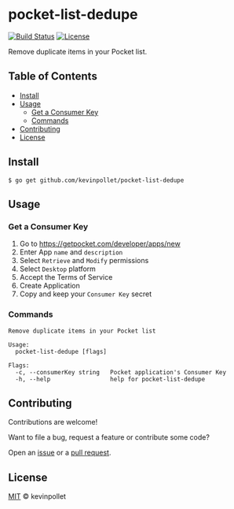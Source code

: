 # pocket-list-dedupe <!-- omit in toc -->

[![Build Status](https://github.com/kevinpollet/pocket-list-dedupe/workflows/build/badge.svg)](https://github.com/kevinpollet/pocket-list-dedupe/actions)
[![License](https://img.shields.io/badge/license-MIT-blue.svg)](./LICENSE.md)

Remove duplicate items in your Pocket list.

## Table of Contents <!-- omit in toc -->

- [Install](#install)
- [Usage](#usage)
  - [Get a Consumer Key](#get-a-consumer-key)
  - [Commands](#commands)
- [Contributing](#contributing)
- [License](#license)

## Install

```shell
$ go get github.com/kevinpollet/pocket-list-dedupe
```

## Usage

### Get a Consumer Key

1. Go to https://getpocket.com/developer/apps/new
2. Enter App `name` and `description`
3. Select `Retrieve` and `Modify` permissions
4. Select `Desktop` platform
5. Accept the Terms of Service
6. Create Application
7. Copy and keep your `Consumer Key` secret

### Commands

```shell
Remove duplicate items in your Pocket list

Usage:
  pocket-list-dedupe [flags]

Flags:
  -c, --consumerKey string   Pocket application's Consumer Key
  -h, --help                 help for pocket-list-dedupe
```

## Contributing

Contributions are welcome!

Want to file a bug, request a feature or contribute some code?

Open an [issue](https://github.com/kevinpollet/pocket-list-dedupe/issues/new) or a [pull request](https://github.com/kevinpollet/pocket-list-dedupe/pulls).

## License

[MIT](./LICENSE.md) © kevinpollet
